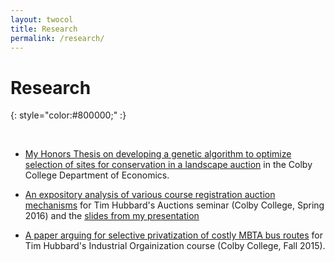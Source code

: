 ```yaml
---
layout: twocol
title: Research
permalink: /research/
---
```




# Research
{: style="color:#800000;" :}

<br>




- [My Honors Thesis on developing a genetic algorithm to optimize selection of sites for conservation in a landscape auction](http://zachschutzman.com/assets/papers_and_presentations/landscape_auctions_thesis.pdf) in the Colby College Department of Economics.

- [An expository analysis of various course registration auction mechanisms](http://zachschutzman.com/assets/papers_and_presentations/course_registration_auctions.pdf) for Tim Hubbard's Auctions seminar (Colby College, Spring 2016) and the [slides from my presentation](http://zachschutzman.com/assets/papers_and_presentations/course_reg_auctions_pres.pptx)

- [A paper arguing for selective privatization of costly MBTA bus routes](http://zachschutzman.com/assets/papers_and_presentations/MBTA-bus-privatization.pdf) for Tim Hubbard's Industrial Orgainization course (Colby College, Fall 2015).






